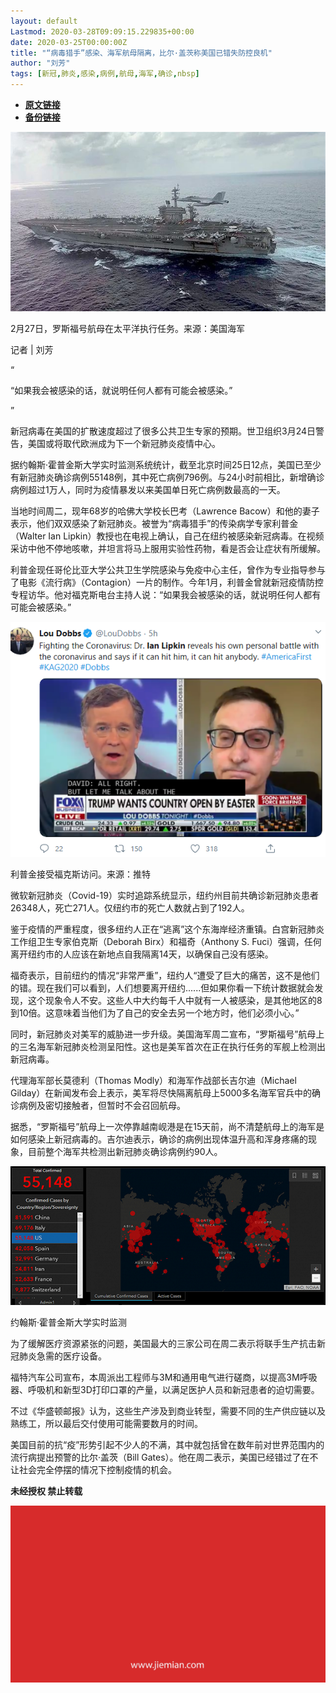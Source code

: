 ```yaml
---
layout: default
Lastmod: 2020-03-28T09:09:15.229835+00:00
date: 2020-03-25T00:00:00Z
title: "“病毒猎手”感染、海军航母隔离，比尔·盖茨称美国已错失防控良机"
author: "刘芳"
tags: [新冠,肺炎,感染,病例,航母,海军,确诊,nbsp]
---
```


* [**原文链接**](https://mp.weixin.qq.com/s/ANfbQ_JgyX-3g_HpVspyAQ)
* [**备份链接**](http://archive.today/i2rYC)


![](/images/post/59b8e8175782eb23f5ac62fb32bb5b2b.jpg)  

2月27日，罗斯福号航母在太平洋执行任务。来源：美国海军

记者 | 刘芳

“

  

“如果我会被感染的话，就说明任何人都有可能会被感染。”

  

”

新冠病毒在美国的扩散速度超过了很多公共卫生专家的预期。世卫组织3月24日警告，美国或将取代欧洲成为下一个新冠肺炎疫情中心。

据约翰斯·霍普金斯大学实时监测系统统计，截至北京时间25日12点，美国已至少有新冠肺炎确诊病例55148例，其中死亡病例796例。与24小时前相比，新增确诊病例超过1万人，同时为疫情暴发以来美国单日死亡病例数最高的一天。

当地时间周二，现年68岁的哈佛大学校长巴考（Lawrence Bacow）和他的妻子表示，他们双双感染了新冠肺炎。被誉为“病毒猎手”的传染病学专家利普金（Walter Ian Lipkin）教授也在电视上确认，自己在纽约被感染新冠病毒。在视频采访中他不停地咳嗽，并坦言将马上服用实验性药物，看是否会让症状有所缓解。

利普金现任哥伦比亚大学公共卫生学院感染与免疫中心主任，曾作为专业指导参与了电影《流行病》（Contagion）一片的制作。今年1月，利普金曾就新冠疫情防控专程访华。他对福克斯电台主持人说：“如果我会被感染的话，就说明任何人都有可能会被感染。”

![](/images/post/61d3b1449e92d6e9e885638558c753e0.jpg)

利普金接受福克斯访问。来源：推特

微软新冠肺炎（Covid-19）实时追踪系统显示，纽约州目前共确诊新冠肺炎患者26348人，死亡271人。仅纽约市的死亡人数就占到了192人。

鉴于疫情的严重程度，很多纽约人正在“逃离”这个东海岸经济重镇。白宫新冠肺炎工作组卫生专家伯克斯（Deborah Birx）和福奇（Anthony S. Fuci）强调，任何离开纽约市的人应该在新地点自我隔离14天，以确保自己没有感染。

福奇表示，目前纽约的情况“非常严重”，纽约人“遭受了巨大的痛苦，这不是他们的错。现在我们可以看到，人们想要离开纽约......但如果你看一下统计数据就会发现，这个现象令人不安。这些人中大约每千人中就有一人被感染，是其他地区的8到10倍。这意味着当他们为了自己的安全去另一个地方时，他们必须小心。” 

同时，新冠肺炎对美军的威胁进一步升级。美国海军周二宣布，“罗斯福号”航母上的三名海军新冠肺炎检测呈阳性。这也是美军首次在正在执行任务的军舰上检测出新冠病毒。

代理海军部长莫德利（Thomas Modly）和海军作战部长吉尔迪（Michael Gilday）在新闻发布会上表示，美军将尽快隔离航母上5000多名海军官兵中的确诊病例及密切接触者，但暂时不会召回航母。

据悉，“罗斯福号”航母上一次停靠越南岘港是在15天前，尚不清楚航母上的海军是如何感染上新冠病毒的。吉尔迪表示，确诊的病例出现体温升高和浑身疼痛的现象，目前整个海军共检测出新冠肺炎确诊病例约90人。

![](/images/post/7410c9ec2216d1735e154618b07449f0.jpg)

约翰斯·霍普金斯大学实时监测

为了缓解医疗资源紧张的问题，美国最大的三家公司在周二表示将联手生产抗击新冠肺炎急需的医疗设备。  

福特汽车公司宣布，本周派出工程师与3M和通用电气进行磋商，以提高3M呼吸器、呼吸机和新型3D打印口罩的产量，以满足医护人员和新冠患者的迫切需要。

不过《华盛顿邮报》认为，这些生产涉及到商业转型，需要不同的生产供应链以及熟练工，所以最后交付使用可能需要数月的时间。

美国目前的抗“疫”形势引起不少人的不满，其中就包括曾在数年前对世界范围内的流行病提出预警的比尔·盖茨（Bill Gates）。他在周二表示，美国已经错过了在不让社会完全停摆的情况下控制疫情的机会。 

  

**未经授权 禁止转载**

  

  

![](/images/post/3ef9527fd7edfb43b0c70486c7a956af.jpg)

